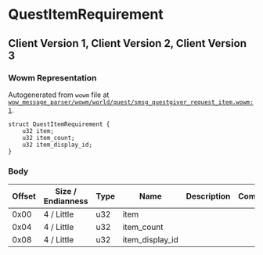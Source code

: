 # QuestItemRequirement

## Client Version 1, Client Version 2, Client Version 3

### Wowm Representation

Autogenerated from `wowm` file at [`wow_message_parser/wowm/world/quest/smsg_questgiver_request_item.wowm:1`](https://github.com/gtker/wow_messages/tree/main/wow_message_parser/wowm/world/quest/smsg_questgiver_request_item.wowm#L1).
```rust,ignore
struct QuestItemRequirement {
    u32 item;
    u32 item_count;
    u32 item_display_id;
}
```
### Body

| Offset | Size / Endianness | Type | Name | Description | Comment |
| ------ | ----------------- | ---- | ---- | ----------- | ------- |
| 0x00 | 4 / Little | u32 | item |  |  |
| 0x04 | 4 / Little | u32 | item_count |  |  |
| 0x08 | 4 / Little | u32 | item_display_id |  |  |

